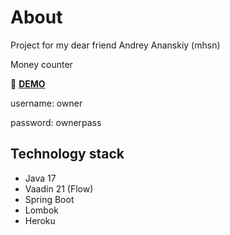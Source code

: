 # About

Project for my dear friend Andrey Ananskiy (mhsn)

Money counter

:link: [**DEMO**](https://mhsn-booker.herokuapp.com/)

username: owner

password: ownerpass

## Technology stack
- Java 17
- Vaadin 21 (Flow)
- Spring Boot
- Lombok
- Heroku